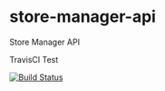 # store-manager-api
Store Manager API 

TravisCI Test


[![Build Status](https://travis-ci.com/kipruto/store-manager-api.svg?branch=ch-automated-api-endpoint-tests-travis-161361514)](https://travis-ci.com/kipruto/store-manager-api)



